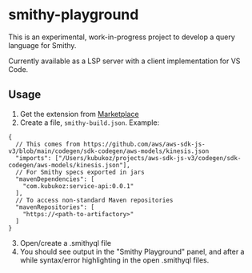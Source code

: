 # smithy-playground

This is an experimental, work-in-progress project to develop a query language for Smithy.

Currently available as a LSP server with a client implementation for VS Code.

## Usage

1. Get the extension from [Marketplace](https://marketplace.visualstudio.com/items?itemName=kubukoz.smithy-playground)
2. Create a file, `smithy-build.json`. Example:

```jsonc
{
  // This comes from https://github.com/aws/aws-sdk-js-v3/blob/main/codegen/sdk-codegen/aws-models/kinesis.json
  "imports": ["/Users/kubukoz/projects/aws-sdk-js-v3/codegen/sdk-codegen/aws-models/kinesis.json"],
  // For Smithy specs exported in jars
  "mavenDependencies": [
    "com.kubukoz:service-api:0.0.1"
  ],
  // To access non-standard Maven repositories
  "mavenRepositories": [
    "https://<path-to-artifactory>"
  ]
}
```

3. Open/create a .smithyql file
4. You should see output in the "Smithy Playground" panel, and after a while syntax/error highlighting in the open .smithyql files.
